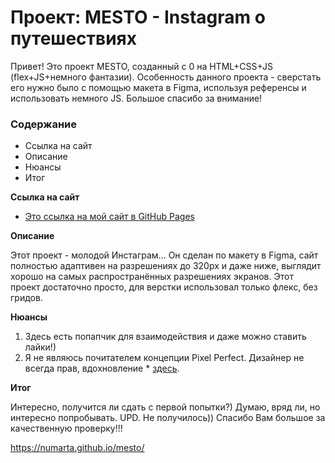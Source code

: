 # Проект: MESTO - Instagram о путешествиях
Привет! Это проект MESTO, созданный с 0 на HTML+CSS+JS (flex+JS+немного фантазии).
Особенность данного проекта - сверстать его нужно было с помощью макета в Figma, используя референсы и использовать немного JS.
Большое спасибо за внимание!

### Содержание
* Ссылка на сайт
* Описание
* Нюансы
* Итог

**Ссылка на сайт**

* [Это ссылка на мой сайт в GitHub Pages](https://numarta.github.io/mesto/)

**Описание**

Этот проект - молодой Инстаграм... 
Он сделан по макету в Figma, сайт полностью адаптивен на разрешениях до 320px и даже ниже, выглядит хорошо на самых распространённых разрешениях экранов.
Этот проект достаточно просто, для верстки использовал только флекс, без гридов.

**Нюансы**

1) Здесь есть попапчик для взаимодействия и даже можно ставить лайки!)
2) Я не являюсь почитателем концепции Pixel Perfect. Дизайнер не всегда прав, вдохновление * [здесь](https://www.youtube.com/watch?v=ZLWhCL_w0hc).

**Итог**

Интересно, получится ли сдать с первой попытки?) Думаю, вряд ли, но интересно попробывать.
UPD. Не получилось)) Спасибо Вам большое за качественную проверку!!!

https://numarta.github.io/mesto/